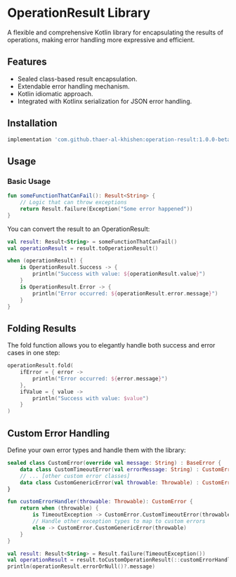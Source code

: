 # OperationResult Library

A flexible and comprehensive Kotlin library for encapsulating the results of operations, making error handling more expressive and efficient.

## Features
- Sealed class-based result encapsulation.
- Extendable error handling mechanism.
- Kotlin idiomatic approach.
- Integrated with Kotlinx serialization for JSON error handling.

## Installation

```groovy
implementation 'com.github.thaer-al-khishen:operation-result:1.0.0-beta02'
```

## Usage

### Basic Usage

```kotlin
fun someFunctionThatCanFail(): Result<String> {
    // Logic that can throw exceptions
    return Result.failure(Exception("Some error happened"))
}
```

You can convert the result to an OperationResult:

```kotlin
val result: Result<String> = someFunctionThatCanFail()
val operationResult = result.toOperationResult()

when (operationResult) {
    is OperationResult.Success -> {
        println("Success with value: ${operationResult.value}")
    }
    is OperationResult.Error -> {
        println("Error occurred: ${operationResult.error.message}")
    }
}
```

## Folding Results
The fold function allows you to elegantly handle both success and error cases in one step:
```kotlin
operationResult.fold(
    ifError = { error -> 
        println("Error occurred: ${error.message}")
    },
    ifValue = { value -> 
        println("Success with value: $value")
    }
)
```

## Custom Error Handling
Define your own error types and handle them with the library:
```kotlin
sealed class CustomError(override val message: String) : BaseError {
    data class CustomTimeoutError(val errorMessage: String) : CustomError(errorMessage)
    // ... [other custom error classes]
    data class CustomGenericError(val throwable: Throwable) : CustomError(throwable.message ?: "An unknown custom error occurred")
}

fun customErrorHandler(throwable: Throwable): CustomError {
    return when (throwable) {
        is TimeoutException -> CustomError.CustomTimeoutError(throwable.message ?: "Custom request timed out")
        // Handle other exception types to map to custom errors
        else -> CustomError.CustomGenericError(throwable)
    }
}

val result: Result<String> = Result.failure(TimeoutException())
val operationResult = result.toCustomOperationResult(::customErrorHandler)
println(operationResult.errorOrNull()?.message)
```
